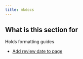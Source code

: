 ```yaml
---
title: mkdocs
---
```


## What is this section for

Holds formatting guides

* [Add review date to page](add-review-date-to-page.md)
